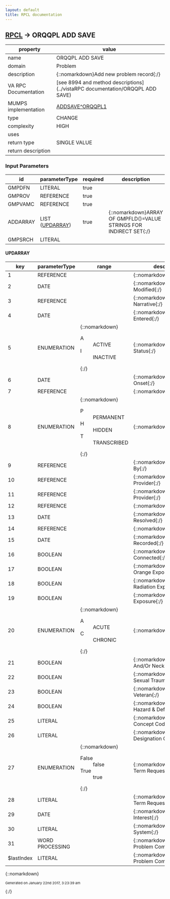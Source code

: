 ```yaml
---
layout: default
title: RPCL documentation
---
```




## [RPCL](TableOfContent.md) &#8594; ORQQPL ADD SAVE 

 property | value 
--- | --- 
 name | ORQQPL ADD SAVE
 domain | Problem
 description | {::nomarkdown}Add new problem record{:/}
 VA RPC Documentation | [see 8994 and method descriptions](../vistaRPC documentation/ORQQPL ADD SAVE)
 MUMPS implementation | [ADDSAVE^ORQQPL1](http://code.osehra.org/dox/Routine_ORQQPL1_source.html)
 type | CHANGE
 complexity | HIGH
 uses | 
 return type | SINGLE VALUE
 return description | 

### Input Parameters

| id | parameterType | required | description | example | 
| --- | --- | --- | --- | --- | 
| GMPDFN | LITERAL | true |  | 25^CARTER,DAVID^0113^ | 
| GMPROV | REFERENCE | true |  | 57 | 
| GMPVAMC | REFERENCE | true |  | 2957 | 
| ADDARRAY | LIST ([UPDARRAY](#for-id-addarray)) | true | {::nomarkdown}ARRAY OF GMPFLD()=VALUE STRINGS FOR INDIRECT SET{:/} |  | 
| GMPSRCH | LITERAL |  |  | hypertension | 

#### UPDARRAY

| key | parameterType | range | description | mvdmProperty | example | 
| --- | --- | --- | --- | --- | --- | 
| 1 | REFERENCE |  | {::nomarkdown}Diagnosis{:/} | diagnosis | GMPFLD(.01)=\521774^R69.\ | 
| 2 | DATE |  | {::nomarkdown}Date Last Modified{:/} | lastModifiedDate | GMPFLD(.03)=\0^\ | 
| 3 | REFERENCE |  | {::nomarkdown}Provider Narrative{:/} | providerNarrative | GMPFLD(.05)=\^Hypertension\ | 
| 4 | DATE |  | {::nomarkdown}Date Entered{:/} | enteredDate | GMPFLD(.08)=\3160801^Aug 01 2016\ | 
| 5 | ENUMERATION | {::nomarkdown}<dl><dt>A</dt><dd>ACTIVE</dd><dt>I</dt><dd>INACTIVE</dd></dl>{:/} | {::nomarkdown}Problem Status{:/} | problemStatus | GMPFLD(.12)=\A^ACTIVE\ | 
| 6 | DATE |  | {::nomarkdown}Date Of Onset{:/} | onsetDate | GMPFLD(.13)=\3120313^Mar 13 2012\ | 
| 7 | REFERENCE |  | {::nomarkdown}Problem{:/} | problem | GMPFLD(1.01)=\7647488^Hypertension\ | 
| 8 | ENUMERATION | {::nomarkdown}<dl><dt>P</dt><dd>PERMANENT</dd><dt>H</dt><dd>HIDDEN</dd><dt>T</dt><dd>TRANSCRIBED</dd></dl>{:/} | {::nomarkdown}Condition{:/} | condition | GMPFLD(1.02)=\P\ | 
| 9 | REFERENCE |  | {::nomarkdown}Entered By{:/} | enteredBy | GMPFLD(1.03)=\57^ALEXANDER,ROBERT\ | 
| 10 | REFERENCE |  | {::nomarkdown}Recording Provider{:/} |  | GMPFLD(1.04)=\57^ALEXANDER,ROBERT\ | 
| 11 | REFERENCE |  | {::nomarkdown}Responsible Provider{:/} | responsibleProvider | GMPFLD(1.05)=\57^Alexander,Robert\ | 
| 12 | REFERENCE |  | {::nomarkdown}Service{:/} |  | GMPFLD(1.06)=\^\ | 
| 13 | DATE |  | {::nomarkdown}Date Resolved{:/} | resolvedDate | GMPFLD(1.07)=\3160801^Aug 01 2016\ | 
| 14 | REFERENCE |  | {::nomarkdown}Clinic{:/} | clinic | GMPFLD(1.08)=\10^Clinicd\ | 
| 15 | DATE |  | {::nomarkdown}Date Recorded{:/} |  | GMPFLD(1.09)=\3160801^Aug 01 2016\ | 
| 16 | BOOLEAN |  | {::nomarkdown}Service Connected{:/} | isServiceConnected | GMPFLD(1.1)=\^Unknown\ | 
| 17 | BOOLEAN |  | {::nomarkdown}Agent Orange Exposure{:/} | isAgentOrangeExposure | GMPFLD(1.11)=\0^NO\ | 
| 18 | BOOLEAN |  | {::nomarkdown}Ionizing Radiation Exposure{:/} | isIonizingRadiationExposure | GMPFLD(1.12)=\0^NO\ | 
| 19 | BOOLEAN |  | {::nomarkdown}Persian Gulf Exposure{:/} | isPersianGulfExposure | GMPFLD(1.13)=\0^NO\ | 
| 20 | ENUMERATION | {::nomarkdown}<dl><dt>A</dt><dd>ACUTE</dd><dt>C</dt><dd>CHRONIC</dd></dl>{:/} | {::nomarkdown}Priority{:/} | priority | GMPFLD(1.14)=\A^ACUTE\ | 
| 21 | BOOLEAN |  | {::nomarkdown}Head And/Or Neck Cancer{:/} | isHeadAndOrNeckCancer | GMPFLD(1.15)=\0^NO\ | 
| 22 | BOOLEAN |  | {::nomarkdown}Military Sexual Trauma{:/} | isMilitarySexualTrauma | GMPFLD(1.16)=\0^NO\ | 
| 23 | BOOLEAN |  | {::nomarkdown}Combat Veteran{:/} | isCombatVeteran | GMPFLD(1.17)=\0^NO\ | 
| 24 | BOOLEAN |  | {::nomarkdown}Shipboard Hazard & Defense{:/} | isShipboardHazardDefense | GMPFLD(1.18)=\0^NO\ | 
| 25 | LITERAL |  | {::nomarkdown}Snomed Ct Concept Code{:/} | snomedCTConceptCode | GMPFLD(80001)=\38341003^38341003\ | 
| 26 | LITERAL |  | {::nomarkdown}Snomed Ct Designation Code{:/} | snomedCTDesignationCode | GMPFLD(80002)=\64176011^64176011\ | 
| 27 | ENUMERATION | {::nomarkdown}<dl><dt>False</dt><dd>false</dd><dt>True</dt><dd>true</dd></dl>{:/} | {::nomarkdown}Unique New Term Requested{:/} | uniqueNewTermRequested | GMPFLD(80101)=\^\ | 
| 28 | LITERAL |  | {::nomarkdown}Unique Term Request Comment{:/} | uniqueTermRequestComment | GMPFLD(80102)=\^\ | 
| 29 | DATE |  | {::nomarkdown}Date Of Interest{:/} | interestDate | GMPFLD(80201)=\3160801^Aug 01 2016\ | 
| 30 | LITERAL |  | {::nomarkdown}Coding System{:/} | codingSystem | GMPFLD(80202)=\10D^ICD-10-CM\ | 
| 31 | WORD PROCESSING |  | {::nomarkdown}New Problem Comment{:/} | comments | GMPFLD(10,\NEW\,1)=\hypertension comment 1\ | 
| $lastIndex | LITERAL |  | {::nomarkdown}Number of Problem Comments{:/} |  | GMPFLD(10,0)=\1\ | 

{::nomarkdown} <br/><p style="font-size: 11px">Generated on January 22nd 2017, 3:23:39 am</p>{:/}
